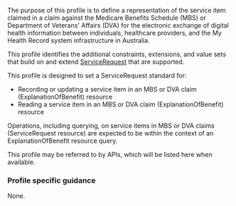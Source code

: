 The purpose of this profile is to define a representation of the service item claimed in a claim against the Medicare Benefits Schedule (MBS) or Department of Veterans' Affairs (DVA) for the electronic exchange of digital health information between individuals, healthcare providers, and the My Health Record system infrastructure in Australia.

This profile identifies the additional constraints, extensions, and value sets that build on and extend [ServiceRequest](http://hl7.org/fhir/R4/servicerequest.html) that are supported. 

This profile is designed to set a ServiceRequest standard for:
* Recording or updating a service item in an MBS or DVA claim (ExplanationOfBenefit) resource
* Reading a service item in an MBS or DVA claim (ExplanationOfBenefit) resource

Operations, including querying, on service items in MBS or DVA claims (ServiceRequest resource) are expected to be within the context of an ExplanationOfBenefit resource query.

This profile may be referred to by APIs, which will be listed here when available.


### Profile specific guidance
None.